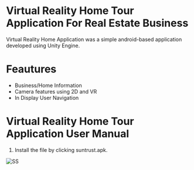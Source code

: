 # Virtual Reality Home Tour Application For Real Estate Business
Virtual Reality Home Application was a simple android-based application developed using Unity Engine.

# Feautures

* Business/Home Information
* Camera features using 2D and VR
* In Display User Navigation

# Virtual Reality Home Tour Application User Manual

1. Install the file by clicking suntrust.apk.

![SS](https://user-images.githubusercontent.com/104129662/165277614-6fc52104-d81a-4dcb-bdee-c4164c360eeb.jpg)

